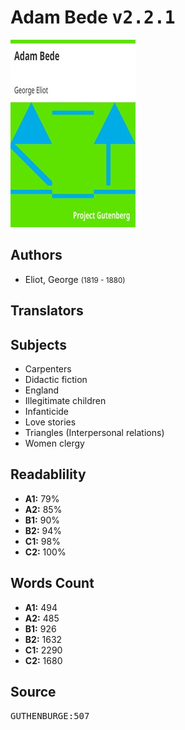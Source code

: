 # Adam Bede <kbd>v2.2.1</kbd>

![](./cover.medium.jpg "")

## Authors


 - Eliot, George <small>(1819 - 1880)</small>

## Translators



## Subjects


 - Carpenters
 - Didactic fiction
 - England
 - Illegitimate children
 - Infanticide
 - Love stories
 - Triangles (Interpersonal relations)
 - Women clergy

## Readablility


 - **A1:** 79%
 - **A2:** 85%
 - **B1:** 90%
 - **B2:** 94%
 - **C1:** 98%
 - **C2:** 100%

## Words Count


 - **A1:** 494
 - **A2:** 485
 - **B1:** 926
 - **B2:** 1632
 - **C1:** 2290
 - **C2:** 1680

## Source


<kbd>GUTHENBURGE:507</kbd>
